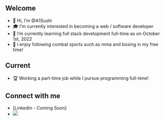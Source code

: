 ## Welcome
- 👋 Hi, I’m @A1Sushi
- 🎓 I’m currently interested in becoming a web / software developer
- 🌱 I’m currently learning full stack development full-time as on October 1st, 2022
- 👾 I enjoy following combat sports such as mma and boxing in my free time! 

## Current
- 🏆 Working a part-time job while I pursue programming full-time!  

## Connect with me
- [Linkedin - Coming Soon]
- ![](https://media.tenor.com/tg_jVagP_c8AAAAd/maillib.gif)

<!---
A1Sushi/A1Sushi is a ✨ special ✨ repository because its `README.md` (this file) appears on your GitHub profile.
You can click the Preview link to take a look at your changes.
--->
